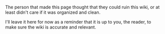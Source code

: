 The person that made this page thought that they could ruin this wiki, or at least didn't care if it was organized and clean.

I'll leave it here for now as a reminder that it is up to you, the reader, to make sure the wiki is accurate and relevant.
